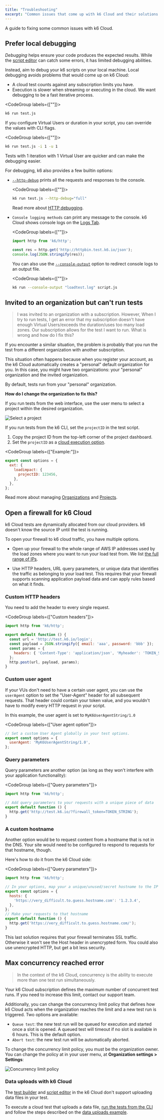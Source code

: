 ```yaml
---
title: "Troubleshooting"
excerpt: "Common issues that come up with k6 Cloud and their solutions."
---
```


A guide to fixing some common issues with k6 Cloud.

## Prefer local debugging

_Debugging_ helps ensure your code produces the expected results.
While the [script editor](/cloud/creating-and-running-a-test/script-editor) can catch some errors, it has limited debugging abilities.

Instead, aim to debug your k6 scripts on your local machine.
Local debugging avoids problems that would come up on k6 Cloud:

- A cloud test counts against any subscription limits you have.
- Execution is slower when streaming or executing in the cloud. We want debugging to be a fast iterative process.

<CodeGroup labels={[""]}>

```bash
k6 run test.js
```

</CodeGroup>

If you configure Virtual Users or duration in your script, you can override the values with CLI flags.

<CodeGroup labels={[""]}>

```bash
k6 run test.js -i 1 -u 1
```

</CodeGroup>

Tests with 1 iteration with 1 Virtual User are quicker and can make the debugging easier.

For debugging, k6 also provides a few builtin options:

- [`--http-debug`](/using-k6/k6-options/reference#http-debug) prints all the requests and responses to the console.

  <CodeGroup labels={[""]}>

  ```bash
  k6 run test.js --http-debug="full"
  ```

  </CodeGroup>

  Read more about [HTTP debugging](/using-k6/http-debugging).

- `Console logging methods` can print any message to the console.
  k6 Cloud shows console logs on the [Logs Tab](/cloud/analyzing-results/logs).

  <CodeGroup labels={[""]}>

  ```javascript
  import http from 'k6/http';

  const res = http.get('http://httpbin.test.k6.io/json');
  console.log(JSON.stringify(res));
  ```

  </CodeGroup>

  You can also use the [`--console-output`](/using-k6/k6-options/reference#console-output) option to redirect console logs to an output file.

    <CodeGroup labels={[""]}>

  ```bash
  k6 run --console-output "loadtest.log" script.js
  ```

  </CodeGroup>

## Invited to an organization but can't run tests

> I was invited to an organization with a subscription. However, When I try to run tests, I get an error that my subscription doesn't have enough Virtual Users/exceeds the duration/uses too many load zones. Our subscription allows for the test I want to run. What is wrong and how do I fix this?

If you encounter a similar situation, the problem is probably that you run the test from a different organization with another subscription.

This situation often happens because when you register your account, as the k6 Cloud automatically creates a "personal" default organization for you.
In this case, you might have two organizations: your "personal" organization and the invited organization.

By default, tests run from your "personal" organization.

**How do I change the organization to fix this?**

If you run tests from the web interface, use the user menu to select a project within the desired organization.

![Select a project](images/Troubleshooting/k6-project-dashboard.png)

If you run tests from the k6 CLI, set the `projectID` in the test script.

1. Copy the project ID from the top-left corner of the project dashboard.
1. Set the `projectID` as a [cloud execution option](/cloud/creating-and-running-a-test/cloud-tests-from-the-cli/cloud-execution-reference#options).

<CodeGroup labels={["Example:"]}>

```javascript
export const options = {
  ext: {
    loadimpact: {
      projectID: 123456,
    },
  },
};
```

</CodeGroup>

Read more about managing [Organizations](/cloud/project-and-team-management/organizations) and [Projects](/cloud/project-and-team-management/projects).

## Open a firewall for k6 Cloud

k6 Cloud tests are dynamically allocated from our cloud providers.
k6 doesn't know the source IP until the test is running.

To open your firewall to k6 cloud traffic, you have multiple options.

- Open up your firewall to the whole range of AWS IP addresses used by the load zones where you want to run your load test from.
  We list [the full range of IPs](/cloud/cloud-reference/cloud-ips/).

- Use HTTP headers, URL query parameters, or unique data that identifies the traffic as belonging to your load test.
  This requires that your firewall supports scanning application payload data and can apply rules based on what it finds.


### Custom HTTP headers

You need to add the header to every single request.

<CodeGroup labels={["Custom headers"]}>

```javascript
import http from 'k6/http';

export default function () {
  const url = 'http://test.k6.io/login';
  const payload = JSON.stringify({ email: 'aaa', password: 'bbb' });
  const params = {
    headers: { 'Content-Type': 'application/json', 'Myheader': 'TOKEN_STRING' },
  };
  http.post(url, payload, params);
}
```

</CodeGroup>

### Custom user agent

If your VUs don't need to have a certain user agent, you can use the `userAgent` option to set the "User-Agent" header for all subsequent requests.
That header could contain your token value, and you wouldn't have to modify every HTTP request in your script.

In this example, the user agent is set to `MyK6UserAgentString/1.0`

<CodeGroup labels={["User agent option"]}>

```javascript
// Set a custom User Agent globally in your test options.
export const options = {
  userAgent: 'MyK6UserAgentString/1.0',
};
```

</CodeGroup>

### Query parameters

Query parameters are another option (as long as they won't interfere with your application functionality):

<CodeGroup labels={["Query parameters"]}>

```javascript
import http from 'k6/http';

// Add query parameters to your requests with a unique piece of data
export default function () {
  http.get('http://test.k6.io/?firewall_token=TOKEN_STRING');
}
```

</CodeGroup>

### A custom hostname

Another option would be to request content from a hostname that is not in the DNS.
Your site would need to be configured to respond to requests for that hostname, though.

Here's how to do it from the k6 Cloud side:

<CodeGroup labels={["Query parameters"]}>

```javascript
import http from 'k6/http';

// In your options, map your a unique/unused/secret hostname to the IP of the server.
export const options = {
  hosts: {
    'https://very_difficult.to.guess.hostname.com': '1.2.3.4',
  },
};
// Make your requests to that hostname
export default function () {
  http.get('https://very_difficult.to.guess.hostname.com/');
}
```

</CodeGroup>

This last solution requires that your firewall terminates SSL traffic.
Otherwise it won't see the Host header in unencrypted form.
You could also use unencrypted HTTP, but get a bit less security.

## Max concurrency reached error

<Blockquote mod="note" title="Concurrency">

In the context of the k6 Cloud, concurrency is the ability to execute more than one test run simultaneously.

</Blockquote>

Your k6 Cloud subscription defines the maximum number of concurrent test runs.
If you need to increase this limit, contact our support team.

Additionally, you can change the concurrency limit policy that defines how k6 Cloud acts when the organization reaches the limit and a new test run is triggered.
Two options are available:

- `Queue test`: the new test run will be queued for execution and started once a slot is opened. A queued test will timeout if no slot is available in 6 hours. This is the default option.
- `Abort test`: the new test run will be automatically aborted.

To change the concurrency limit policy, you must be the organization owner.
You can change the policy at in your user menu, at **Organization settings > Settings**:

![Concurrency limit policy](./images/Troubleshooting/k6-concurrency-limit-policy.png)


### Data uploads with k6 Cloud

The [test builder](/test-authoring/test-builder) and [script editor](/cloud/creating-and-running-a-test/script-editor) in the k6 Cloud don't support uploading data files in your test.

To execute a cloud test that uploads a data file, [run the tests from the CLI](/cloud/creating-and-running-a-test/cloud-tests-from-the-cli) and follow the steps described on the [data uploads example](/examples/data-uploads).

